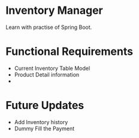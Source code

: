 # Inventory Manager

Learn with practise of Spring Boot.

# Functional Requirements
- Current Inventory Table Model
- Product Detail information
- 
# Future Updates
- Add Inventory history 
- Dummy Fill the Payment
